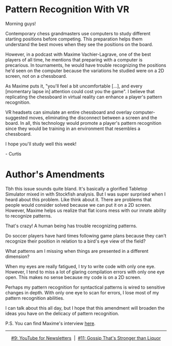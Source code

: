 # Pattern Recognition With VR

Morning guys!

Contemporary chess grandmasters use computers to study different starting positions before competing. This preparation helps them understand the best moves when they see the positions on the board.

However, in a podcast with Maxime Vachier-Lagrave, one of the best players of all time, he mentions that preparing with a computer is precarious. In tournaments, he would have trouble recognizing the positions he'd seen on the computer because the variations he studied were on a 2D screen, not on a chessboard.

As Maxime puts it, "you'll feel a bit uncomfortable [...], and every [momentary lapse in] attention could cost you the game". I believe that replicating the chessboard in virtual reality can enhance a player's pattern recognition.

VR headsets can simulate an entire chessboard and overlay computer-suggested moves, eliminating the disconnect between a screen and the board. In all, this technology would promote a player's pattern recognition since they would be training in an environment that resembles a chessboard.

I hope you'll study well this week!

\- Curtis

# Author's Amendments

Tbh this issue sounds quite bland. It's basically a glorified Tabletop Simulator mixed in with Stockfish analysis.
But I was super surprised when I heard about this problem. Like think about it. There are problems that people would consider solved because we can put it on a 2D screen. However, Maxime helps us realize that flat icons mess with our innate ability to recognize patterns.

That's crazy! A human being has trouble recognizing patterns.

Do soccer players have hard times following game plans because they can't recognize their position in relation to a bird's eye view of the field?

What patterns am I missing when things are presented in a different dimension?

When my eyes are really fatigued, I try to write code with only one eye. However, I tend to miss a lot of glaring compilation errors with only one eye open. This makes no sense because my code is on a 2D screen.

Perhaps my pattern recognition for syntactical patterns is wired to sensitive changes in depth. With only one eye to scan for errors, I lose most of my pattern recognition abilities.

I can talk about this all day, but I hope that this amendment will broaden the ideas you have on the delicacy of pattern recognition.

P.S. You can find Maxime's interview [here](https://youtu.be/mZ_EWAwZYmw?t=275).

<!--START OF FOOTER-->
<hr style="margin-top:9px;height:1px;border: 0;background-image: linear-gradient(to right, rgba(0, 0, 0, 0.0), rgba(0, 0, 0, 0.5),rgba(0, 0, 0, 0.0));">
<!--START OF ISSUE NAVIGATION LINKS-->
<p align="center"><a href='009_youtube_for_newsletters.md'>#9: YouTube for Newsletters</a>&nbsp;&nbsp;|&nbsp;&nbsp;<a href='011_gossip_thats_stronger_than_liquor.md'>#11: Gossip That's Stronger than Liquor</a></p>
<!--START OF ISSUE NAVIGATION LINKS-->
<!--END OF FOOTER-->
